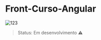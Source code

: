 # Front-Curso-Angular
![123](https://github.com/JoaoEduardoFM/Front-Curso-Angular/assets/90796699/a127702e-eeee-4988-9488-51678f22d2d3)

> Status: Em desenvolvimento ⚠️
